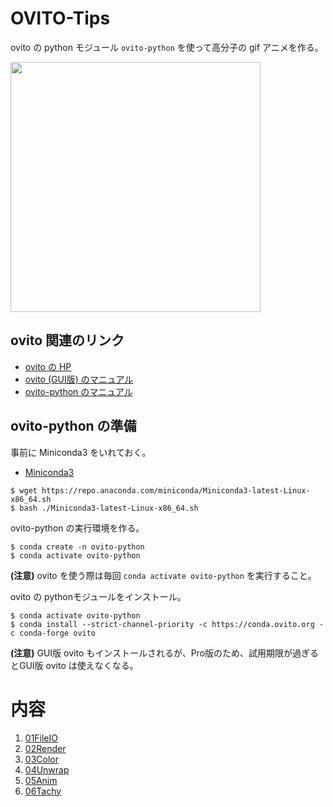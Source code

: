 # OVITO-Tips
ovito の python モジュール `ovito-python` を使って高分子の gif アニメを作る。

<img src=https://github.com/t-murash/OVITO-Tips/blob/master/06Tachy/movie.gif width=400px>

## ovito 関連のリンク

- [ovito の HP](https://www.ovito.org/)
- [ovito (GUI版) のマニュアル](https://www.ovito.org/docs/current/)
- [ovito-python のマニュアル](https://www.ovito.org/docs/current/python/)


## ovito-python の準備

事前に Miniconda3 をいれておく。

- [Miniconda3](https://docs.conda.io/en/latest/miniconda.html)
```
$ wget https://repo.anaconda.com/miniconda/Miniconda3-latest-Linux-x86_64.sh
$ bash ./Miniconda3-latest-Linux-x86_64.sh
```

ovito-python の実行環境を作る。

```
$ conda create -n ovito-python
$ conda activate ovito-python
```

**(注意)** ovito を使う際は毎回 `conda activate ovito-python` を実行すること。

ovito の pythonモジュールをインストール。
```
$ conda activate ovito-python
$ conda install --strict-channel-priority -c https://conda.ovito.org -c conda-forge ovito
```
**(注意)** GUI版 ovito もインストールされるが、Pro版のため、試用期限が過ぎるとGUI版 ovito は使えなくなる。

# 内容
1. [01FileIO](./01FileIO)
2. [02Render](./02Render)
3. [03Color](./03Color)
4. [04Unwrap](./04Unwrap)
5. [05Anim](./05Anim)
6. [06Tachy](./06Tachy)
